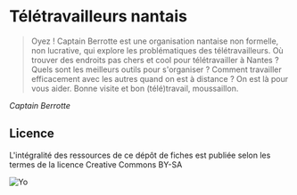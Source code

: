 # Télétravailleurs nantais

> Oyez !
> Captain Berrotte est une organisation nantaise non formelle, non lucrative, qui explore les problématiques des télétravailleurs.
> Où trouver des endroits pas chers et cool pour télétravailler à Nantes ? Quels sont les meilleurs outils pour s'organiser ? Comment travailler efficacement avec les autres quand on est à distance ? On est là pour vous aider.
> Bonne visite et bon (télé)travail, moussaillon.

*Captain Berrotte*

## Licence

L'intégralité des ressources de ce dépôt de fiches est publiée selon les termes de la licence Creative Commons BY-SA

![Yo](https://slack-files.com/files-tmb/T03CUD7B6-F0AG0HM5E-3854648981/slack_for_ios_upload_1024.jpg)
